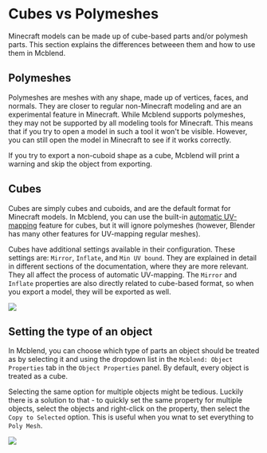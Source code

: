 # Cubes vs Polymeshes

Minecraft models can be made up of cube-based parts and/or polymesh parts. This section explains the differences betweeen them and how to use them in Mcblend.

## Polymeshes

Polymeshes are meshes with any shape, made up of vertices, faces, and normals. They are closer to regular non-Minecraft modeling and are an experimental feature in Minecraft. While Mcblend supports polymeshes, they may not be supported by all modeling tools for Minecraft. This means that if you try to open a model in such a tool it won't be visible. However, you can still open the model in Minecraft to see if it works correctly.

If you try to export a non-cuboid shape as a cube, Mcblend will print a warning and skip the object from exporting.

## Cubes

Cubes are simply cubes and cuboids, and are the default format for Minecraft models. In Mcblend, you can use the built-in [automatic UV-mapping](/texturing_and_uv_mapping/automatic_uv_mapping) feature for cubes, but it will ignore polymeshes (however, Blender has many other features for UV-mapping regular meshes).

Cubes have additional settings available in their configuration. These settings are: `Mirror`, `Inflate`, and `Min UV bound`. They are explained in detail in different sections of the documentation, where they are more relevant. They all affect the process of automatic UV-mapping. The `Mirror` and `Inflate` properties are also directly related to cube-based format, so when you export a model, they will be exported as well.

![](/img/modeling/cube_properties.png)

## Setting the type of an object

In Mcblend, you can choose which type of parts an object should be treated as by selecting it and using the dropdown list in the `Mcblend: Object Properties` tab in the `Object Properties` panel. By default, every object is treated as a cube.

Selecting the same option for multiple objects might be tedious. Luckily there is a solution to that - to quickly set the same property for multiple objects, select the objects and right-click on the property, then select the `Copy to Selected` option. This is useful when you wnat to set everything to `Poly Mesh`.

![](/img/modeling/copy_to_selected.png)
